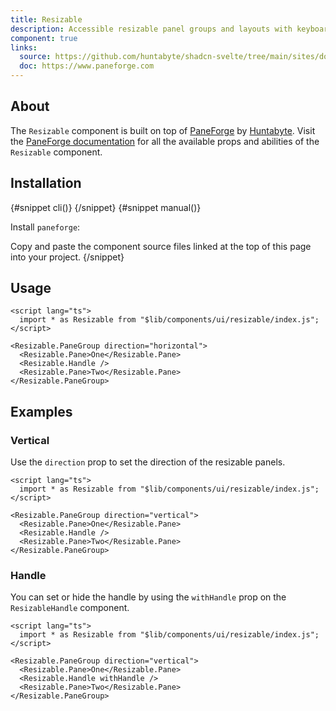 ```yaml
---
title: Resizable
description: Accessible resizable panel groups and layouts with keyboard support.
component: true
links:
  source: https://github.com/huntabyte/shadcn-svelte/tree/main/sites/docs/src/lib/registry/ui/resizable
  doc: https://www.paneforge.com
---
```


<script>
	import { ComponentPreview, PMAddComp, PMInstall, Step, Steps, InstallTabs } from '$lib/components/docs'
</script>

<ComponentPreview name="resizable-demo">

<div></div>

</ComponentPreview>

## About

The `Resizable` component is built on top of [PaneForge](https://github.com/svecosystem/paneforge) by [Huntabyte](https://github.com/huntabyte). Visit the [PaneForge documentation](https://paneforge.com) for all the available props and abilities of the `Resizable` component.

## Installation

<InstallTabs>
{#snippet cli()}
<PMAddComp name="resizable" />
{/snippet}
{#snippet manual()}
<Steps>
<Step>

Install `paneforge`:

</Step>
<PMInstall command="paneforge -D" />
<Step>Copy and paste the component source files linked at the top of this page into your project.</Step>
</Steps>
{/snippet}
</InstallTabs>

## Usage

```svelte
<script lang="ts">
  import * as Resizable from "$lib/components/ui/resizable/index.js";
</script>

<Resizable.PaneGroup direction="horizontal">
  <Resizable.Pane>One</Resizable.Pane>
  <Resizable.Handle />
  <Resizable.Pane>Two</Resizable.Pane>
</Resizable.PaneGroup>
```

## Examples

### Vertical

Use the `direction` prop to set the direction of the resizable panels.

<ComponentPreview name="resizable-vertical">

<div></div>

</ComponentPreview>

```svelte showLineNumbers {5}
<script lang="ts">
  import * as Resizable from "$lib/components/ui/resizable/index.js";
</script>

<Resizable.PaneGroup direction="vertical">
  <Resizable.Pane>One</Resizable.Pane>
  <Resizable.Handle />
  <Resizable.Pane>Two</Resizable.Pane>
</Resizable.PaneGroup>
```

### Handle

You can set or hide the handle by using the `withHandle` prop on the `ResizableHandle` component.

<ComponentPreview name="resizable-handle">

<div></div>

</ComponentPreview>

```svelte showLineNumbers {7}
<script lang="ts">
  import * as Resizable from "$lib/components/ui/resizable/index.js";
</script>

<Resizable.PaneGroup direction="vertical">
  <Resizable.Pane>One</Resizable.Pane>
  <Resizable.Handle withHandle />
  <Resizable.Pane>Two</Resizable.Pane>
</Resizable.PaneGroup>
```
